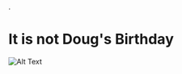 
 .   
    
# **It is not Doug's Birthday**

![Alt Text](https://media.giphy.com/media/znrnkBB5sKfhS/giphy.gif)
